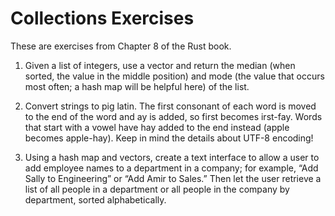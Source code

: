 # Collections Exercises

These are exercises from Chapter 8 of the Rust book.

1. Given a list of integers, use a vector and return the median (when sorted, the value in the middle position) and mode (the value that occurs most often; a hash map will be helpful here) of the list.

2. Convert strings to pig latin. The first consonant of each word is moved to the end of the word and ay is added, so first becomes irst-fay. Words that start with a vowel have hay added to the end instead (apple becomes apple-hay). Keep in mind the details about UTF-8 encoding!

3. Using a hash map and vectors, create a text interface to allow a user to add employee names to a department in a company; for example, “Add Sally to Engineering” or “Add Amir to Sales.” Then let the user retrieve a list of all people in a department or all people in the company by department, sorted alphabetically.
